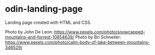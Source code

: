# odin-landing-page

Landing page created with HTML and CSS.

Photo by John De Leon: https://www.pexels.com/photo/snowcapped-mountains-and-forrest-10854639/
Photo by Bri Schneiter: https://www.pexels.com/photo/calm-body-of-lake-between-mountains-346529/